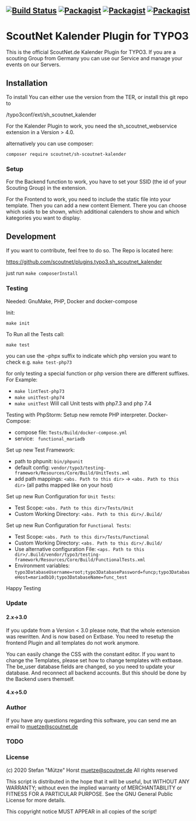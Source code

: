 [![Build Status](https://jenkins.scoutnet.eu/buildStatus/icon?job=scoutnet/plugins.typo3.sh_scoutnet_kalender/master)](https://jenkins.scoutnet.eu/job/scoutnet/job/plugins.typo3.sh_scoutnet_kalender/job/master/)
[![Packagist](https://img.shields.io/packagist/v/scoutnet/sh-scoutnet-kalender.svg)](https://packagist.org/packages/scoutnet/sh-scoutnet-kalender)
[![Packagist](https://img.shields.io/packagist/dt/scoutnet/sh-scoutnet-kalender.svg?label=packagist%20downloads)](https://packagist.org/packages/scoutnet/sh-scoutnet-kalender)
[![Packagist](https://img.shields.io/packagist/l/scoutnet/sh-scoutnet-kalender.svg)](https://packagist.org/packages/scoutnet/sh-scoutnet-kalender)
---
# ScoutNet Kalender Plugin for TYPO3

This is the official ScoutNet.de Kalender Plugin for TYPO3. If you are a scouting Group from Germany you can use our Service and manage your events on our Servers.

## Installation
To install You can either use the version from the TER, or install this git repo to 

<TYPO3 Dir>/typo3conf/ext/sh_scoutnet_kalender

For the Kalender Plugin to work, you need the sh_scoutnet_webservice extension in a Version > 4.0.

alternatively you can use composer:

`composer require scoutnet/sh-scoutnet-kalender`


### Setup
For the Backend function to work, you have to set your SSID (the id of your Scouting Group) in the extension.

For the Frontend to work, you need to include the static file into your template. Then you can add a new content Element. 
There you can choose which ssids to be shown, which additional calenders to show and which kategories you want to display.


## Development
If you want to contribute, feel free to do so. The Repo is located here:

https://github.com/scoutnet/plugins.typo3.sh_scoutnet_kalender

just run `make composerInstall`

### Testing

Needed: GnuMake, PHP, Docker and docker-compose

Init:

`make init`

To Run all the Tests call:

`make test`

you can use the -phpx suffix to indicate which php version you want to check e.g. `make test-php73`

for only testing a special function or php version there are different suffixes. For Example:

- `make lintTest-php73`
- `make unitTest-php74`
- `make unitTest`        Will call Unit tests with php7.3 and php 7.4

Testing with PhpStorm: Setup new remote PHP interpreter.
Docker-Compose:
 - compose file: `Tests/Build/docker-compose.yml`
 - service: ` functional_mariadb`
 
Set up new Test Framework:
 - path to phpunit: `bin/phpunit`
 - default config: `vendor/typo3/testing-framework/Resources/Core/Build/UnitTests.xml`
 - add path mappings: `<abs. Path to this dir>` -> `<abs. Path to this dir>` (all paths mapped like on your host)
 
Set up new Run Configuration for `Unit Tests`:
 - Test Scope: `<abs. Path to this dir>/Tests/Unit`
 - Custom Working Directory: `<abs. Path to this dir>/.Build/`
 
Set up new Run Configuration for `Functional Tests`:
 - Test Scope: `<abs. Path to this dir>/Tests/Functional`
 - Custom Working Directory: `<abs. Path to this dir>/.Build/`
 - Use alternative configuration File: `<aps. Path to this dir>/.Build/vendor/typo3/testing-framework/Resources/Core/Build/FunctionalTests.xml`
 - Environment variables: `typo3DatabaseUsername=root;typo3DatabasePassword=funcp;typo3DatabaseHost=mariadb10;typo3DatabaseName=func_test`
 
Happy Testing

### Update
#### 2.x->3.0
If you update from a Version < 3.0 please note, that the whole extension was rewritten. And is now based on Extbase. 
You need to resetup the frontend Plugin and all templates do not work anymore.

You can easily change the CSS with the constant editor. If you want to change the Templates, please set how to change templates with extbase.
The be_user database fields are changed, so you need to update your database. And reconnect all backend accounts. But this should be done by the 
Backend users themself.

#### 4.x->5.0


### Author
If you have any questions regarding this software, you can send me an email to muetze@scoutnet.de

### TODO


### License
(c) 2020 Stefan "Mütze" Horst <muetze@scoutnet.de>
All rights reserved

This script is distributed in the hope that it will be useful,
but WITHOUT ANY WARRANTY; without even the implied warranty of
MERCHANTABILITY or FITNESS FOR A PARTICULAR PURPOSE.  See the
GNU General Public License for more details.

This copyright notice MUST APPEAR in all copies of the script!
